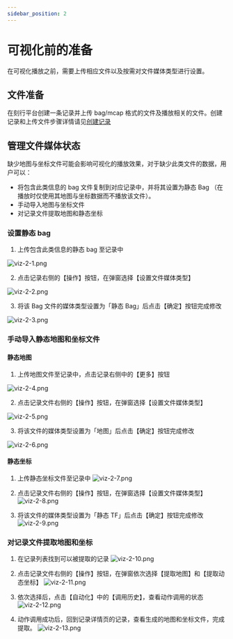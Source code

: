 ```yaml
---
sidebar_position: 2
---
```


# 可视化前的准备

在可视化播放之前，需要上传相应文件以及按需对文件媒体类型进行设置。

## 文件准备

在刻行平台创建一条记录并上传 bag/mcap 格式的文件及播放相关的文件。创建记录和上传文件步骤详情请见[创建记录](../4-record/1-create-record.md)

## 管理文件媒体状态
缺少地图与坐标文件可能会影响可视化的播放效果，对于缺少此类文件的数据，用户可以：
- 将包含此类信息的 bag 文件复制到对应记录中，并将其设置为静态 Bag （在播放时仅使用其地图与坐标数据而不播放该文件）。
- 手动导入地图与坐标文件
- 对记录文件提取地图和静态坐标

### 设置静态 bag
1. 上传包含此类信息的静态 bag 至记录中

 ![viz-2-1.png](../img/viz-2-1.png)

2. 点击记录右侧的【操作】按钮，在弹窗选择【设置文件媒体类型】
 
 ![viz-2-2.png](../img/viz-2-2.png)

3. 将该 Bag 文件的媒体类型设置为「静态 Bag」后点击【确定】按钮完成修改

 ![viz-2-3.png](../img/viz-2-3.png)

### 手动导入静态地图和坐标文件

#### 静态地图
1. 上传地图文件至记录中，点击记录右侧中的【更多】按钮

  ![viz-2-4.png](../img/viz-2-4.png)
   
2. 点击记录文件右侧的【操作】按钮，在弹窗选择【设置文件媒体类型】

 ![viz-2-5.png](../img/viz-2-5.png)

3. 将该文件的媒体类型设置为「地图」后点击【确定】按钮完成修改

 ![viz-2-6.png](../img/viz-2-6.png)

   
#### 静态坐标
1. 上传静态坐标文件至记录中
![viz-2-7.png](../img/viz-2-7.png)

   
2. 点击记录文件右侧的【操作】按钮，在弹窗选择【设置文件媒体类型】
 ![viz-2-8.png](../img/viz-2-8.png)

3.  将该文件的媒体类型设置为「静态 TF」后点击【确定】按钮完成修改
  ![viz-2-9.png](../img/viz-2-9.png)
  
### 对记录文件提取地图和坐标
 
1. 在记录列表找到可以被提取的记录
 ![viz-2-10.png](../img/viz-2-10.png)

2. 点击记录文件右侧的【操作】按钮，在弹窗依次选择【提取地图】和【提取动态坐标】
 ![viz-2-11.png](../img/viz-2-11.png)


3. 依次选择后，点击【自动化】中的【调用历史】，查看动作调用的状态
 ![viz-2-12.png](../img/viz-2-12.png)

4. 动作调用成功后，回到记录详情页的记录，查看生成的地图和坐标文件，完成提取。
 ![viz-2-13.png](../img/viz-2-13.png)
















